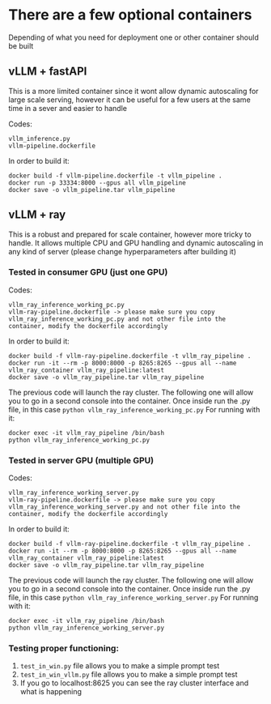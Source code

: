 # There are a few optional containers

Depending of what you need for deployment one or other container should be built

## vLLM + fastAPI

This is a more limited container since it wont allow dynamic autoscaling for large scale serving,
however it can be useful for a few users at the same time in a sever and easier to handle

Codes:

```
vllm_inference.py
vllm-pipeline.dockerfile
```

In order to build it:

```
docker build -f vllm-pipeline.dockerfile -t vllm_pipeline .
docker run -p 33334:8000 --gpus all vllm_pipeline
docker save -o vllm_pipeline.tar vllm_pipeline
```

## vLLM + ray

This is a robust and prepared for scale container, however more tricky to handle.
It allows multiple CPU and GPU handling and dynamic autoscaling in any kind of server (please change hyperparameters after building it)

### Tested in consumer GPU (just one GPU)

Codes:

```
vllm_ray_inference_working_pc.py
vllm-ray-pipeline.dockerfile -> please make sure you copy vllm_ray_inference_working_pc.py and not other file into the container, modify the dockerfile accordingly
```

In order to build it:

```
docker build -f vllm-ray-pipeline.dockerfile -t vllm_ray_pipeline .
docker run -it --rm -p 8000:8000 -p 8265:8265 --gpus all --name vllm_ray_container vllm_ray_pipeline:latest
docker save -o vllm_ray_pipeline.tar vllm_ray_pipeline
```

The previous code will launch the ray cluster. The following one will allow you to go in a second console into the container. Once inside run the .py file, in this case `python vllm_ray_inference_working_pc.py`
For running with it:

```
docker exec -it vllm_ray_pipeline /bin/bash
python vllm_ray_inference_working_pc.py
```

### Tested in server GPU (multiple GPU)

Codes:

```
vllm_ray_inference_working_server.py
vllm-ray-pipeline.dockerfile -> please make sure you copy vllm_ray_inference_working_server.py and not other file into the container, modify the dockerfile accordingly
```

In order to build it:

```
docker build -f vllm-ray-pipeline.dockerfile -t vllm_ray_pipeline .
docker run -it --rm -p 8000:8000 -p 8265:8265 --gpus all --name vllm_ray_container vllm_ray_pipeline:latest
docker save -o vllm_ray_pipeline.tar vllm_ray_pipeline
```

The previous code will launch the ray cluster. The following one will allow you to go in a second console into the container. Once inside run the .py file, in this case `python vllm_ray_inference_working_server.py`
For running with it:

```
docker exec -it vllm_ray_pipeline /bin/bash
python vllm_ray_inference_working_server.py
```

### Testing proper functioning:

1. `test_in_win.py` file allows you to make a simple prompt test
2. `test_in_win_vllm.py` file allows you to make a simple prompt test
3. If you go to localhost:8625 you can see the ray cluster interface and what is happening
